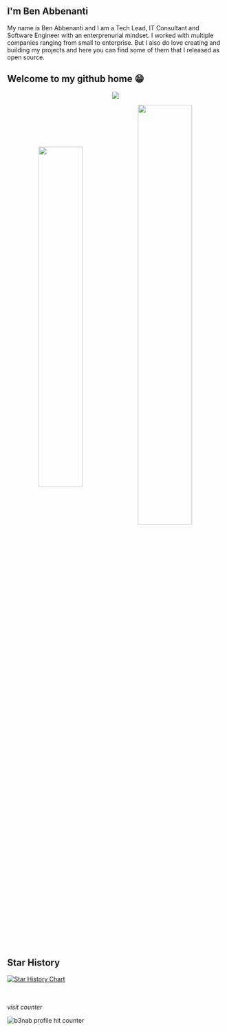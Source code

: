 
## I'm Ben Abbenanti

My name is Ben Abbenanti and I am a Tech Lead, IT Consultant and Software Engineer with an enterprenurial mindset. I worked with multiple companies ranging from small to enterprise. But I also do love creating and building my projects and here you can find some of them that I released as open source.

<!-- ![b3nab must used languages](https://github-readme-stats.vercel.app/api/top-langs/?username=b3nab&theme=2077) -->

<!-- # Ciao foreigner! -->
## Welcome to my github home 😁

<p align="center">
    <img align="middle" src="https://github-profile-summary-cards.vercel.app/api/cards/profile-details?username=b3nab&theme=2077">
</p>
<!-- ![b3nab profile details](https://github-profile-summary-cards.vercel.app/api/cards/profile-details?username=b3nab&theme=2077) -->

<!-- ![b3nab github trophy](https://github-profile-trophy.vercel.app/?username=b3nab&theme=2077) -->

<p align="center">
    <img align="middle" width="45%" src="https://github-readme-stats-git-masterrstaa-rickstaa.vercel.app/api?username=b3nab&theme=2077">
    <img align="middle" width="50%" src="https://github-readme-streak-stats.herokuapp.com/?user=b3nab&theme=2077">
</p>

<!-- ![b3nab github stats](https://github-readme-stats-git-masterrstaa-rickstaa.vercel.app/api?username=b3nab&theme=2077) -->
<!-- ![b3nab github stats](https://github-readme-streak-stats.herokuapp.com/?user=b3nab&theme=2077) -->

## Star History

<a href="https://star-history.com/#b3nab/instapy-cli&b3nab/deckpad&Date">
 <picture>
   <source media="(prefers-color-scheme: dark)" srcset="https://api.star-history.com/svg?repos=b3nab/instapy-cli,b3nab/deckpad&type=Date&theme=dark" />
   <source media="(prefers-color-scheme: light)" srcset="https://api.star-history.com/svg?repos=b3nab/instapy-cli,b3nab/deckpad&type=Date" />
   <img alt="Star History Chart" src="https://api.star-history.com/svg?repos=b3nab/instapy-cli,b3nab/deckpad&type=Date" />
 </picture>
</a>

<!-- ## Tech Stack and Tools -->

<!-- ### OS & Basics -->

<!-- I've always used Linux and MacOS for development and daily machine, Windows is just for gaming. 🤌 -->

<!-- **OS:** MacOS & Linux (+ Windows gaming only) -->

<!-- ![Apple](https://svgl-badge.vercel.app/api/Software/Apple?theme=dark) -->
<!-- ![Linux](https://svgl-badge.vercel.app/api/Software/Linux?theme=dark) -->
<!-- ![Bash](https://svgl-badge.vercel.app/api/Language/Bash?theme=dark) -->
<!-- ![Alacritty](https://svgl-badge.vercel.app/api/Software/Alacritty?theme=dark) -->
<!-- ![Visual%20Studio%20Code](https://svgl-badge.vercel.app/api/Software/Visual%20Studio%20Code?theme=dark) -->

<!-- ![Git](https://svgl-badge.vercel.app/api/Software/Git?theme=dark) -->
<!-- ![Homebrew](https://svgl-badge.vercel.app/api/Software/Homebrew?theme=dark) -->
<!-- ![NPM](https://svgl-badge.vercel.app/api/Software/NPM?theme=dark) -->
<!-- ![Yarn](https://svgl-badge.vercel.app/api/Software/Yarn?theme=dark) -->
<!-- ![Ngrok](https://svgl-badge.vercel.app/api/Software/Ngrok?theme=dark)
![Postman](https://svgl-badge.vercel.app/api/Software/Postman?theme=dark) -->

<!-- ### LANGUAGES -->

<!-- **Languages:** JavaScript/TypeScript, Python, Java, Liquid, HTML, CSS, Sass, GraphQL -->

<!-- ![JavaScript](https://svgl-badge.vercel.app/api/Language/JavaScript?theme=dark) -->
<!-- ![TypeScript](https://svgl-badge.vercel.app/api/Language/TypeScript?theme=dark) -->
<!-- ![HTML5](https://svgl-badge.vercel.app/api/Language/HTML5?theme=dark) -->
<!-- ![CSS](https://svgl-badge.vercel.app/api/Language/CSS?theme=dark) -->
<!-- ![Sass](https://svgl-badge.vercel.app/api/Language/Sass?theme=dark) -->
<!-- ![Java](https://svgl-badge.vercel.app/api/Language/Java?theme=dark) -->
<!-- ![Python](https://svgl-badge.vercel.app/api/Language/Python?theme=dark) -->
<!-- ![GraphQL](https://svgl-badge.vercel.app/api/Language/GraphQL?theme=dark) -->
<!-- ![Markdown](https://svgl-badge.vercel.app/api/Language/Markdown?theme=dark) -->

<!-- ### TECH STACK - FRAMEWORKS & LIBRARIES -->

<!-- ![Angular](https://svgl-badge.vercel.app/api/Framework/Angular?theme=dark) -->
<!-- ![RxJS](https://svgl-badge.vercel.app/api/Library/RxJS?theme=dark) -->
<!-- ![React](https://svgl-badge.vercel.app/api/Library/React?theme=dark) -->
<!-- ![Next.js](https://svgl-badge.vercel.app/api/Framework/Next.js?theme=dark) -->
<!-- ![Expo](https://svgl-badge.vercel.app/api/Software/Expo?theme=dark) -->
<!-- ![Electron](https://svgl-badge.vercel.app/api/Library/Electron?theme=dark) -->
<!-- ![Remix](https://svgl-badge.vercel.app/api/Framework/Remix?theme=dark) -->
<!-- ![Remotion](https://svgl-badge.vercel.app/api/Framework/Remotion?theme=dark) -->
<!-- ![Gatsby](https://svgl-badge.vercel.app/api/Framework/Gatsby?theme=dark) -->
<!-- ![Lit](https://svgl-badge.vercel.app/api/Library/Lit?theme=dark) -->
<!-- ![Node.js](https://svgl-badge.vercel.app/api/Library/Node.js?theme=dark) -->
<!-- ![Express.js](https://svgl-badge.vercel.app/api/Framework/Express.js?theme=dark) -->
<!-- ![Prisma](https://svgl-badge.vercel.app/api/Software/Prisma?theme=dark) -->
<!-- ![Shopify](https://svgl-badge.vercel.app/api/CMS/Shopify?theme=dark) -->
<!-- ![Strapi](https://svgl-badge.vercel.app/api/CMS/Strapi?theme=dark) -->
<!-- ![Tailwind%20CSS](https://svgl-badge.vercel.app/api/Framework/Tailwind%20CSS?theme=dark) -->
<!-- ![Styled%20Components](https://svgl-badge.vercel.app/api/Library/Styled%20Components?theme=dark) -->
<!-- ![Chakra%20UI](https://svgl-badge.vercel.app/api/Library/Chakra%20UI?theme=dark) -->
<!-- ![shadcnui](https://svgl-badge.vercel.app/api/Library/shadcnui?theme=dark) -->
<!-- ![Storybook](https://svgl-badge.vercel.app/api/Software/Storybook?theme=dark) -->
<!-- ![Web%20components](https://svgl-badge.vercel.app/api/Library/Web%20components?theme=dark) -->
<!-- ![Three.js](https://svgl-badge.vercel.app/api/Library/Three.js?theme=dark) -->
<!-- ![Headless%20UI](https://svgl-badge.vercel.app/api/Library/Headless%20UI?theme=dark)
![Radix%20UI](https://svgl-badge.vercel.app/api/Library/Radix%20UI?theme=dark) -->
<!-- ![Material%20UI](https://svgl-badge.vercel.app/api/Framework/Material%20UI?theme=dark) -->
<!-- ![Bootstrap](https://svgl-badge.vercel.app/api/Framework/Bootstrap?theme=dark) -->


<!-- ![Jest](https://svgl-badge.vercel.app/api/Framework/Jest?theme=dark)
![Playwright](https://svgl-badge.vercel.app/api/Framework/Playwright?theme=dark) -->

<!-- ![Firebase](https://svgl-badge.vercel.app/api/Hosting/Firebase?theme=dark)
![Netlify](https://svgl-badge.vercel.app/api/Hosting/Netlify?theme=dark)
![Vercel](https://svgl-badge.vercel.app/api/Hosting/Vercel?theme=dark) -->
<!-- ![WebFlow](https://svgl-badge.vercel.app/api/CMS/WebFlow?theme=dark) -->
<!-- ![WordPress](https://svgl-badge.vercel.app/api/CMS/WordPress?theme=dark) -->


<!-- ![JWT](https://svgl-badge.vercel.app/api/Library/JWT?theme=dark) -->

<!-- ![Parcel](https://svgl-badge.vercel.app/api/Compiler/Parcel?theme=dark)
![SWC](https://svgl-badge.vercel.app/api/Compiler/SWC?theme=dark) -->

<!-- ![MongoDB](https://svgl-badge.vercel.app/api/Database/MongoDB?theme=dark)
![MySQL](https://svgl-badge.vercel.app/api/Database/MySQL?theme=dark)
![PostgreSQL](https://svgl-badge.vercel.app/api/Database/PostgreSQL?theme=dark)
![Redis](https://svgl-badge.vercel.app/api/Database/Redis?theme=dark)
![Supabase](https://svgl-badge.vercel.app/api/Database/Supabase?theme=dark) -->

<!-- ![Coursera](https://svgl-badge.vercel.app/api/Education/Coursera?theme=dark)
![Udemy](https://svgl-badge.vercel.app/api/Education/Udemy?theme=dark)
![Web.dev](https://svgl-badge.vercel.app/api/Education/Web.dev?theme=dark) -->

<!-- ![Esbuild](https://svgl-badge.vercel.app/api/Compiler/Esbuild?theme=dark)
![Vite.js](https://svgl-badge.vercel.app/api/Compiler/Vite.js?theme=dark) -->

<!-- ![Cloudflare](https://svgl-badge.vercel.app/api/Software/Cloudflare?theme=dark)
![Docker](https://svgl-badge.vercel.app/api/Software/Docker?theme=dark)
![Docusaurus](https://svgl-badge.vercel.app/api/Software/Docusaurus?theme=dark) -->

<!-- ![Swagger](https://svgl-badge.vercel.app/api/Software/Swagger?theme=dark)
![WebKit](https://svgl-badge.vercel.app/api/Software/WebKit?theme=dark) -->

<!-- ### TOOLS & SERVICES -->
<!-- ![Amazon%20Web%20Services](https://svgl-badge.vercel.app/api/Software/Amazon%20Web%20Services?theme=dark) -->
<!-- ![Atlassian](https://svgl-badge.vercel.app/api/Software/Atlassian?theme=dark) -->
<!-- ![Outlook](https://svgl-badge.vercel.app/api/Software/Outlook?theme=dark) -->
<!-- ![Github](https://svgl-badge.vercel.app/api/Software/Github?theme=dark) -->
<!-- ![Notion](https://svgl-badge.vercel.app/api/Software/Notion?theme=dark) -->
<!-- ![Canva](https://svgl-badge.vercel.app/api/Design/Canva?theme=dark) -->
<!-- ![Figma](https://svgl-badge.vercel.app/api/Design/Figma?theme=dark) -->
<!-- ![OBS](https://svgl-badge.vercel.app/api/Software/OBS?theme=dark) -->
<!-- ![Gmail](https://svgl-badge.vercel.app/api/Software/Gmail?theme=dark) -->
<!-- ![Stack%20Overflow](https://svgl-badge.vercel.app/api/Software/Stack%20Overflow?theme=dark) -->
<!-- ![Stripe](https://svgl-badge.vercel.app/api/Software/Stripe?theme=dark) -->
<!-- ![Product%20Hunt](https://svgl-badge.vercel.app/api/Software/Product%20Hunt?theme=dark) -->
<!-- ![Lemon%20Squeezy](https://svgl-badge.vercel.app/api/Software/Lemon%20Squeezy?theme=dark) -->


<!-- SOCIALS -->
<!-- <!-- ![Facebook](https://svgl-badge.vercel.app/api/Social/Facebook?theme=dark) -->
<!-- ![Google](https://svgl-badge.vercel.app/api/Social/Google?theme=dark) -->
<!-- ![Instagram](https://svgl-badge.vercel.app/api/Social/Instagram?theme=dark) -->
<!-- ![LinkedIn](https://svgl-badge.vercel.app/api/Social/LinkedIn?theme=dark) -->
<!-- ![Reddit](https://svgl-badge.vercel.app/api/Social/Reddit?theme=dark) -->
<!-- ![Telegram](https://svgl-badge.vercel.app/api/Social/Telegram?theme=dark) -->
<!-- ![Threads](https://svgl-badge.vercel.app/api/Social/Threads?theme=dark) -->
<!-- ![TikTok](https://svgl-badge.vercel.app/api/Social/TikTok?theme=dark) -->
<!-- ![WhatsApp](https://svgl-badge.vercel.app/api/Social/WhatsApp?theme=dark) -->
<!-- ![X](https://svgl-badge.vercel.app/api/Social/X?theme=dark) -->
<!-- ![YouTube](https://svgl-badge.vercel.app/api/Social/YouTube?theme=dark) -->
<!-- ![Twitch](https://svgl-badge.vercel.app/api/Entertainment/Twitch?theme=dark) -->

<!-- CRYPTO -->
<!-- ![Algorand](https://svgl-badge.vercel.app/api/Crypto/Algorand?theme=dark) -->
<!-- ![Bitcoin](https://svgl-badge.vercel.app/api/Crypto/Bitcoin?theme=dark) -->
<!-- ![Ethereum](https://svgl-badge.vercel.app/api/Crypto/Ethereum?theme=dark) -->
<!-- ![Solana](https://svgl-badge.vercel.app/api/Crypto/Solana?theme=dark) -->

<br/>
<br/>
<br/>

*visit counter*

![b3nab profile hit counter](https://hits.seeyoufarm.com/api/count/incr/badge.svg?url=https%3A%2F%2Fgithub.com%2Fb3nab1212%2Fhit-counter)